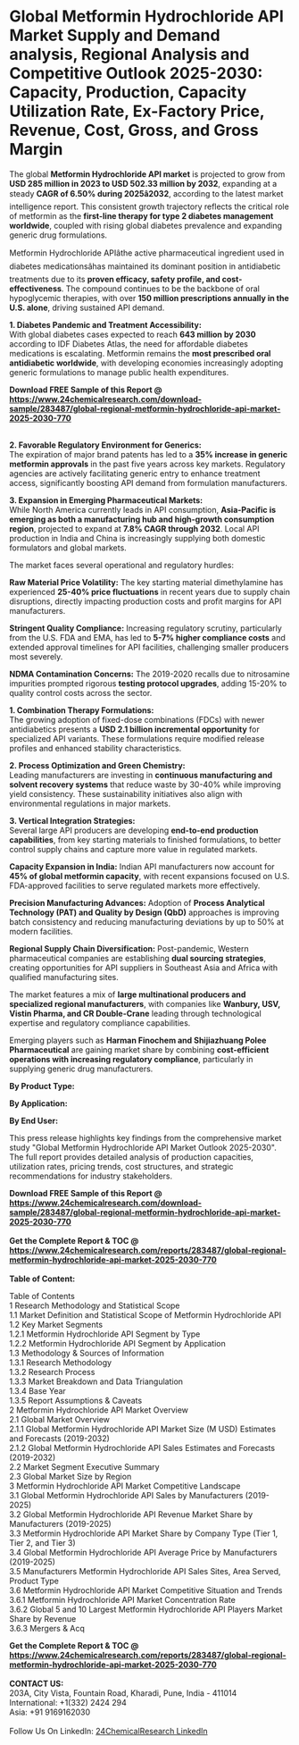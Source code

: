 <h1>Global Metformin Hydrochloride API Market Supply and Demand analysis, Regional Analysis  and Competitive Outlook 2025-2030: Capacity, Production, Capacity Utilization Rate, Ex-Factory Price, Revenue, Cost, Gross, and Gross Margin</h1><p>The global <strong>Metformin Hydrochloride API market</strong> is projected to grow from <strong>USD 285 million in 2023 to USD 502.33 million by 2032</strong>, expanding at a steady <strong>CAGR of 6.50% during 2025â2032</strong>, according to the latest market intelligence report. This consistent growth trajectory reflects the critical role of metformin as the <strong>first-line therapy for type 2 diabetes management worldwide</strong>, coupled with rising global diabetes prevalence and expanding generic drug formulations.</p><p>Metformin Hydrochloride APIâthe active pharmaceutical ingredient used in diabetes medicationsâhas maintained its dominant position in antidiabetic treatments due to its <strong>proven efficacy, safety profile, and cost-effectiveness</strong>. The compound continues to be the backbone of oral hypoglycemic therapies, with over <strong>150 million prescriptions annually in the U.S. alone</strong>, driving sustained API demand.</p><p><strong>1. Diabetes Pandemic and Treatment Accessibility:</strong><br>
With global diabetes cases expected to reach <strong>643 million by 2030</strong> according to IDF Diabetes Atlas, the need for affordable diabetes medications is escalating. Metformin remains the <strong>most prescribed oral antidiabetic worldwide</strong>, with developing economies increasingly adopting generic formulations to manage public health expenditures.</p><div><b>Download FREE Sample of this Report @ 
            <a href="https://www.24chemicalresearch.com/download-sample/283487/global-regional-metformin-hydrochloride-api-market-2025-2030-770">
            https://www.24chemicalresearch.com/download-sample/283487/global-regional-metformin-hydrochloride-api-market-2025-2030-770</a></b></div><br><p><strong>2. Favorable Regulatory Environment for Generics:</strong><br>
The expiration of major brand patents has led to a <strong>35% increase in generic metformin approvals</strong> in the past five years across key markets. Regulatory agencies are actively facilitating generic entry to enhance treatment access, significantly boosting API demand from formulation manufacturers.</p><p><strong>3. Expansion in Emerging Pharmaceutical Markets:</strong><br>
While North America currently leads in API consumption, <strong>Asia-Pacific is emerging as both a manufacturing hub and high-growth consumption region</strong>, projected to expand at <strong>7.8% CAGR through 2032</strong>. Local API production in India and China is increasingly supplying both domestic formulators and global markets.</p><p>The market faces several operational and regulatory hurdles:</p><p><strong>Raw Material Price Volatility:</strong> The key starting material dimethylamine has experienced <strong>25-40% price fluctuations</strong> in recent years due to supply chain disruptions, directly impacting production costs and profit margins for API manufacturers.</p><p><strong>Stringent Quality Compliance:</strong> Increasing regulatory scrutiny, particularly from the U.S. FDA and EMA, has led to <strong>5-7% higher compliance costs</strong> and extended approval timelines for API facilities, challenging smaller producers most severely.</p><p><strong>NDMA Contamination Concerns:</strong> The 2019-2020 recalls due to nitrosamine impurities prompted rigorous <strong>testing protocol upgrades</strong>, adding 15-20% to quality control costs across the sector.</p><p><strong>1. Combination Therapy Formulations:</strong><br>
The growing adoption of fixed-dose combinations (FDCs) with newer antidiabetics presents a <strong>USD 2.1 billion incremental opportunity</strong> for specialized API variants. These formulations require modified release profiles and enhanced stability characteristics.</p><p><strong>2. Process Optimization and Green Chemistry:</strong><br>
Leading manufacturers are investing in <strong>continuous manufacturing and solvent recovery systems</strong> that reduce waste by 30-40% while improving yield consistency. These sustainability initiatives also align with environmental regulations in major markets.</p><p><strong>3. Vertical Integration Strategies:</strong><br>
Several large API producers are developing <strong>end-to-end production capabilities</strong>, from key starting materials to finished formulations, to better control supply chains and capture more value in regulated markets.</p><p><strong>Capacity Expansion in India:</strong> Indian API manufacturers now account for <strong>45% of global metformin capacity</strong>, with recent expansions focused on U.S. FDA-approved facilities to serve regulated markets more effectively.</p><p><strong>Precision Manufacturing Advances:</strong> Adoption of <strong>Process Analytical Technology (PAT) and Quality by Design (QbD)</strong> approaches is improving batch consistency and reducing manufacturing deviations by up to 50% at modern facilities.</p><p><strong>Regional Supply Chain Diversification:</strong> Post-pandemic, Western pharmaceutical companies are establishing <strong>dual sourcing strategies</strong>, creating opportunities for API suppliers in Southeast Asia and Africa with qualified manufacturing sites.</p><p>The market features a mix of <strong>large multinational producers and specialized regional manufacturers</strong>, with companies like <strong>Wanbury, USV, Vistin Pharma, and CR Double-Crane</strong> leading through technological expertise and regulatory compliance capabilities.</p><p>Emerging players such as <strong>Harman Finochem and Shijiazhuang Polee Pharmaceutical</strong> are gaining market share by combining <strong>cost-efficient operations with increasing regulatory compliance</strong>, particularly in supplying generic drug manufacturers.</p><p><strong>By Product Type:</strong></p><p><strong>By Application:</strong></p><p><strong>By End User:</strong></p><p>This press release highlights key findings from the comprehensive market study "Global Metformin Hydrochloride API Market Outlook 2025-2030". The full report provides detailed analysis of production capacities, utilization rates, pricing trends, cost structures, and strategic recommendations for industry stakeholders.</p><div><b>Download FREE Sample of this Report @ 
            <a href="https://www.24chemicalresearch.com/download-sample/283487/global-regional-metformin-hydrochloride-api-market-2025-2030-770">
            https://www.24chemicalresearch.com/download-sample/283487/global-regional-metformin-hydrochloride-api-market-2025-2030-770</a></b></div><br><div><b>Get the Complete Report & TOC @ 
            <a href="https://www.24chemicalresearch.com/reports/283487/global-regional-metformin-hydrochloride-api-market-2025-2030-770">
            https://www.24chemicalresearch.com/reports/283487/global-regional-metformin-hydrochloride-api-market-2025-2030-770</a></b></div><br>
            <b>Table of Content:</b><p>Table of Contents<br />
1 Research Methodology and Statistical Scope<br />
1.1 Market Definition and Statistical Scope of Metformin Hydrochloride API<br />
1.2 Key Market Segments<br />
1.2.1 Metformin Hydrochloride API Segment by Type<br />
1.2.2 Metformin Hydrochloride API Segment by Application<br />
1.3 Methodology & Sources of Information<br />
1.3.1 Research Methodology<br />
1.3.2 Research Process<br />
1.3.3 Market Breakdown and Data Triangulation<br />
1.3.4 Base Year<br />
1.3.5 Report Assumptions & Caveats<br />
2 Metformin Hydrochloride API Market Overview<br />
2.1 Global Market Overview<br />
2.1.1 Global Metformin Hydrochloride API Market Size (M USD) Estimates and Forecasts (2019-2032)<br />
2.1.2 Global Metformin Hydrochloride API Sales Estimates and Forecasts (2019-2032)<br />
2.2 Market Segment Executive Summary<br />
2.3 Global Market Size by Region<br />
3 Metformin Hydrochloride API Market Competitive Landscape<br />
3.1 Global Metformin Hydrochloride API Sales by Manufacturers (2019-2025)<br />
3.2 Global Metformin Hydrochloride API Revenue Market Share by Manufacturers (2019-2025)<br />
3.3 Metformin Hydrochloride API Market Share by Company Type (Tier 1, Tier 2, and Tier 3)<br />
3.4 Global Metformin Hydrochloride API Average Price by Manufacturers (2019-2025)<br />
3.5 Manufacturers Metformin Hydrochloride API Sales Sites, Area Served, Product Type<br />
3.6 Metformin Hydrochloride API Market Competitive Situation and Trends<br />
3.6.1 Metformin Hydrochloride API Market Concentration Rate<br />
3.6.2 Global 5 and 10 Largest Metformin Hydrochloride API Players Market Share by Revenue<br />
3.6.3 Mergers & Acq</p><div><b>Get the Complete Report & TOC @ 
            <a href="https://www.24chemicalresearch.com/reports/283487/global-regional-metformin-hydrochloride-api-market-2025-2030-770">
            https://www.24chemicalresearch.com/reports/283487/global-regional-metformin-hydrochloride-api-market-2025-2030-770</a></b></div><br><b>CONTACT US:</b><br>
            203A, City Vista, Fountain Road, Kharadi, Pune, India - 411014<br>
            International: +1(332) 2424 294<br>
            Asia: +91 9169162030 <br><br>
            Follow Us On LinkedIn: <a href="https://www.linkedin.com/company/24chemicalresearch/">24ChemicalResearch LinkedIn</a>